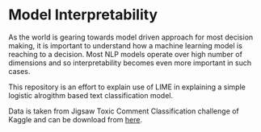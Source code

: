 # Model Interpretability

As the world is gearing towards model driven approach for most decision making, it is important to understand how a machine learning model is reaching to a decision. Most NLP models operate over high number of dimensions and so interpretability becomes even more important in such cases. 

This repository is an effort to explain use of LIME in explaining a simple logistic alrogithm based text classification model. 

Data is taken from Jigsaw Toxic Comment Classification challenge of Kaggle and can be download from [here](https://www.kaggle.com/c/jigsaw-toxic-comment-classification-challenge).
